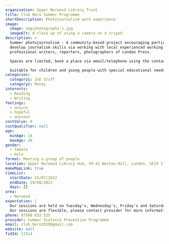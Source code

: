 ```yaml
---
organisation: Upper Norwood Library Trust
title: Club Hero Summer Programme
shortDescription: Photojournalism work experience
image:
  image: img/photography-1.jpg
  imageAlt: A close up of using a camera on a tripod
description: >
  Summer photojournalism - A community-based project encouraging participants to
  develop journalism skills via working with local experienced working
  professional writers, reporters, photographers of London Press.

  Spaces are limited, book a place via email/telephone using the contact details provided.

  Suitable for children and young people with special educational needs and disabilities.
categories:
  category1: Job Stuff
  category2: Money
interests:
  - Reading
  - Writing
feelings:
  - unsure
  - hopeful
  - anxious
costValue: 0
costQualifier: null
age:
  minAge: 14
  maxAge: 20
gender:
  - female
  - male
format: Meeting a group of people
location: Upper Norwood Library Hub, 39-41 Westow Hill, London, SE19 1TJ
makeMapLink: true
timeList:
  startDate: 25/07/2022
  endDate: 29/08/2022
  days: []
area:
  - Norwood
expectation: |
  Our sessions are held on Tuesday's, Wednesday's, Friday's and Saturday's.
  Our sessions are flexible, please contact provider for more information. 
phone: 07508 032 525
provider: Summer Violence Prevention Programme
email: club.hero2010@gmail.com
website: null
fidId: 11514
---
```

